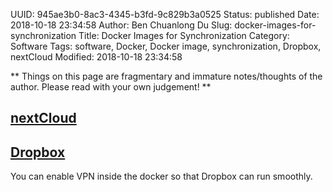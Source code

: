 UUID: 945ae3b0-8ac3-4345-b3fd-9c829b3a0525
Status: published
Date: 2018-10-18 23:34:58
Author: Ben Chuanlong Du
Slug: docker-images-for-synchronization
Title: Docker Images for Synchronization
Category: Software
Tags: software, Docker, Docker image, synchronization, Dropbox, nextCloud
Modified: 2018-10-18 23:34:58

**
Things on this page are
fragmentary and immature notes/thoughts of the author.
Please read with your own judgement!
**

## [nextCloud](https://hub.docker.com/_/nextcloud/)

## [Dropbox](https://hub.docker.com/janeczku/dropbox)

You can enable VPN inside the docker so that Dropbox can run smoothly.